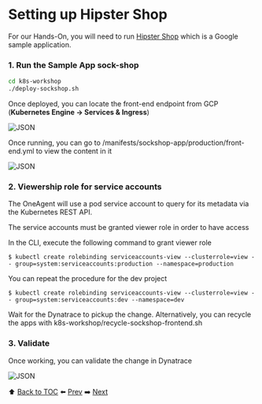 # Setting up Hipster Shop

For our Hands-On, you will need to run <a href="https://github.com/GoogleCloudPlatform/microservices-demo">Hipster Shop</a> which is a Google sample application.

### 1. Run the Sample App sock-shop

```bash
cd k8s-workshop
./deploy-sockshop.sh
```

Once deployed, you can locate the front-end endpoint from GCP (<b>Kubernetes Engine -> Services & Ingress</b>)

![JSON](https://github.com/Nodnarboen/k8s-workshop/blob/master/assets/Picture10.png)

Once running, you can go to /manifests/sockshop-app/production/front-end.yml to view the content in it

![JSON](https://github.com/Nodnarboen/k8s-workshop/blob/master/assets/Picture11.png)

### 2. Viewership role for service accounts
The OneAgent will use a pod service account to query for its metadata via the Kubernetes REST API.

The service accounts must be granted viewer role in order to have access

In the CLI, execute the following command to grant viewer role 

	$ kubectl create rolebinding serviceaccounts-view --clusterrole=view --	group=system:serviceaccounts:production --namespace=production
You can repeat the procedure for the dev project

	$ kubectl create rolebinding serviceaccounts-view --clusterrole=view --	group=system:serviceaccounts:dev --namespace=dev

Wait for the Dynatrace to pickup the change. Alternatively, you can recycle the apps with k8s-workshop/recycle-sockshop-frontend.sh

### 3. Validate

Once working, you can validate the change in Dynatrace

![JSON](https://github.com/Nodnarboen/k8s-workshop/blob/master/assets/Picture12.png)

:arrow_up: [Back to TOC](/README.md) :arrow_left: [Prev](../lab3/README.md)   :arrow_right: [Next](../lab5/README.md)  



